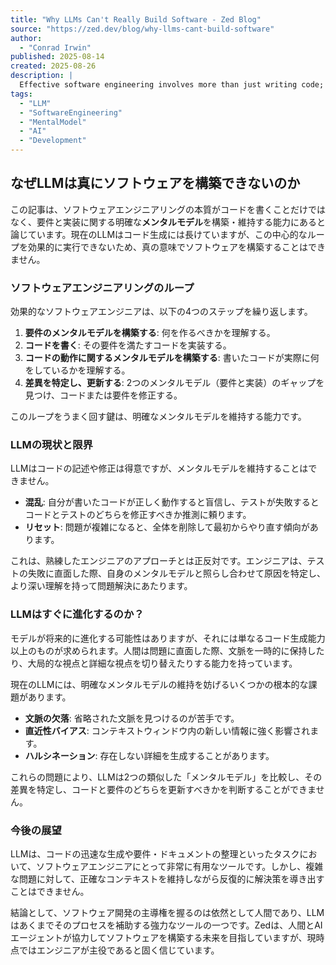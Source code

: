 ```yaml
---
title: "Why LLMs Can't Really Build Software - Zed Blog"
source: "https://zed.dev/blog/why-llms-cant-build-software"
author:
  - "Conrad Irwin"
published: 2025-08-14
created: 2025-08-26
description: |
  Effective software engineering involves more than just writing code; it's about building and maintaining clear mental models of both requirements and implementation. This article explores why current LLMs, despite their coding abilities, fall short in this crucial aspect of software development.
tags:
  - "LLM"
  - "SoftwareEngineering"
  - "MentalModel"
  - "AI"
  - "Development"
---
```

## なぜLLMは真にソフトウェアを構築できないのか

この記事は、ソフトウェアエンジニアリングの本質がコードを書くことだけではなく、要件と実装に関する明確な**メンタルモデル**を構築・維持する能力にあると論じています。現在のLLMはコード生成には長けていますが、この中心的なループを効果的に実行できないため、真の意味でソフトウェアを構築することはできません。

### ソフトウェアエンジニアリングのループ

効果的なソフトウェアエンジニアは、以下の4つのステップを繰り返します。

1. **要件のメンタルモデルを構築する**: 何を作るべきかを理解する。
2. **コードを書く**: その要件を満たすコードを実装する。
3. **コードの動作に関するメンタルモデルを構築する**: 書いたコードが実際に何をしているかを理解する。
4. **差異を特定し、更新する**: 2つのメンタルモデル（要件と実装）のギャップを見つけ、コードまたは要件を修正する。

このループをうまく回す鍵は、明確なメンタルモデルを維持する能力です。

### LLMの現状と限界

LLMはコードの記述や修正は得意ですが、メンタルモデルを維持することはできません。

- **混乱**: 自分が書いたコードが正しく動作すると盲信し、テストが失敗するとコードとテストのどちらを修正すべきか推測に頼ります。
- **リセット**: 問題が複雑になると、全体を削除して最初からやり直す傾向があります。

これは、熟練したエンジニアのアプローチとは正反対です。エンジニアは、テストの失敗に直面した際、自身のメンタルモデルと照らし合わせて原因を特定し、より深い理解を持って問題解決にあたります。

### LLMはすぐに進化するのか？

モデルが将来的に進化する可能性はありますが、それには単なるコード生成能力以上のものが求められます。人間は問題に直面した際、文脈を一時的に保持したり、大局的な視点と詳細な視点を切り替えたりする能力を持っています。

現在のLLMには、明確なメンタルモデルの維持を妨げるいくつかの根本的な課題があります。

- **文脈の欠落**: 省略された文脈を見つけるのが苦手です。
- **直近性バイアス**: コンテキストウィンドウ内の新しい情報に強く影響されます。
- **ハルシネーション**: 存在しない詳細を生成することがあります。

これらの問題により、LLMは2つの類似した「メンタルモデル」を比較し、その差異を特定し、コードと要件のどちらを更新すべきかを判断することができません。

### 今後の展望

LLMは、コードの迅速な生成や要件・ドキュメントの整理といったタスクにおいて、ソフトウェアエンジニアにとって非常に有用なツールです。しかし、複雑な問題に対して、正確なコンテキストを維持しながら反復的に解決策を導き出すことはできません。

結論として、ソフトウェア開発の主導権を握るのは依然として人間であり、LLMはあくまでそのプロセスを補助する強力なツールの一つです。Zedは、人間とAIエージェントが協力してソフトウェアを構築する未来を目指していますが、現時点ではエンジニアが主役であると固く信じています。

